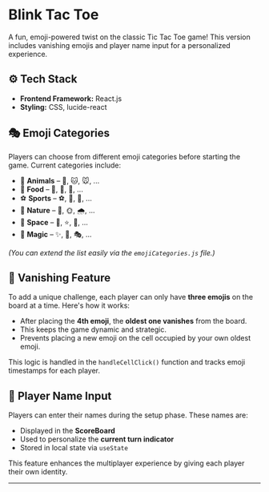 # Blink Tac Toe

A fun, emoji-powered twist on the classic Tic Tac Toe game! This version includes vanishing emojis and player name input for a personalized experience.

## ⚙️ Tech Stack

- **Frontend Framework:** React.js
- **Styling:** CSS, lucide-react

## 🎭 Emoji Categories

Players can choose from different emoji categories before starting the game. Current categories include:

- 🐾 **Animals** – 🐶, 🐱, 🐭, ...
- 🍔 **Food** – 🍕, 🍔, 🍟, ...
- ⚽ **Sports** – ⚽, 🏀, 🏈, ...
- 🌈 **Nature** – 🌸, 🌞, 🌧️, ...
- 🎉 **Space** – 🌟, ⭐️, 🌙, ...
- 🧙 **Magic** – ✨, 🔮, 🎭, ...

*(You can extend the list easily via the `emojiCategories.js` file.)*

## 🧠 Vanishing Feature

To add a unique challenge, each player can only have **three emojis** on the board at a time. Here's how it works:

- After placing the **4th emoji**, the **oldest one vanishes** from the board.
- This keeps the game dynamic and strategic.
- Prevents placing a new emoji on the cell occupied by your own oldest emoji.

This logic is handled in the `handleCellClick()` function and tracks emoji timestamps for each player.

## 👤 Player Name Input

Players can enter their names during the setup phase. These names are:

- Displayed in the **ScoreBoard**
- Used to personalize the **current turn indicator**
- Stored in local state via `useState`

This feature enhances the multiplayer experience by giving each player their own identity.

---

